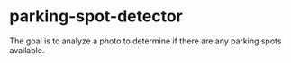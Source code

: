 # parking-spot-detector

The goal is to analyze a photo to determine if there are any parking spots available.
